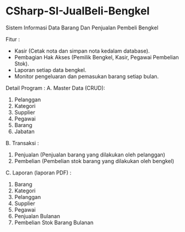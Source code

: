 # CSharp-SI-JualBeli-Bengkel
Sistem Informasi Data Barang Dan Penjualan Pembeli Bengkel 

Fitur :
- Kasir (Cetak nota dan simpan nota kedalam database).
- Pembagian Hak Akses (Pemilik Bengkel, Kasir, Pegawai Pembelian Stok).
- Laporan setiap data bengkel.
- Monitor pengeluaran dan pemasukan barang setiap bulan.

Detail Program :
A. Master Data (CRUD):
1. Pelanggan
2. Kategori
3. Supplier
4. Pegawai
5. Barang
6. Jabatan

B. Transaksi :
1. Penjualan (Penjualan barang yang dilakukan oleh pelanggan)
2. Pembelian (Pembelian stok barang yang dilakukan oleh bengkel)

C. Laporan (laporan PDF) :
1. Barang 
2. Kategori
3. Pelanggan
4. Supplier
5. Pegawai
6. Penjualan Bulanan
7. Pembelian Stok Barang Bulanan
